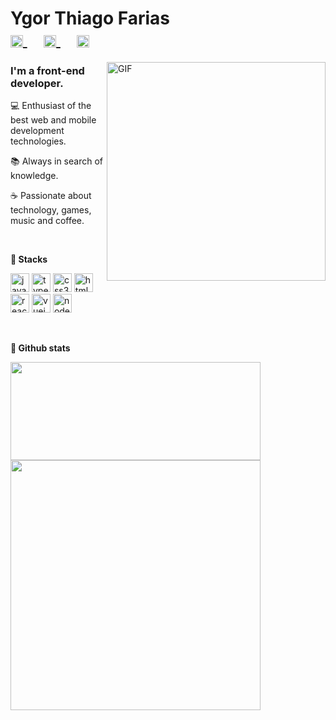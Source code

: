 <div >
 <h1>
   Ygor Thiago Farias
  <br />
  <a href="https://linkedin.com/in/ygorthiago" target="_blank">
    <img align="center" src="https://www.flaticon.com/svg/static/icons/svg/174/174857.svg" alt="ygorthiago" height="20" width="20" />   
  </a>&nbsp;&nbsp;&nbsp;
  <a href="mailto:ygorthiagof@gmail.com" target="blank">
    <img align="center" src="https://www.flaticon.com/svg/static/icons/svg/732/732200.svg" alt="ygorthiago" height="20" width="20" />
  </a>&nbsp;&nbsp;&nbsp;
   <a href="https://api.whatsapp.com/send?phone=5571991381383&lang=en" target="blank">
    <img align="center" src="https://www.flaticon.com/svg/static/icons/svg/733/733585.svg" alt="ygorthiago" height="20" width="20" />
  </a>

 </h1>


</div>


  <img align="right" alt="GIF" src="https://i.ibb.co/ZfVnpqm/coding.gif" width="350"/>  
  
  ### I'm a front-end developer.

  💻 Enthusiast of the best web and mobile development technologies.

  📚 Always in search of knowledge.

  ☕ Passionate about technology, games, music and coffee.


<br />

**🚀 Stacks** 
<p align="left">
<img src="https://devicons.github.io/devicon/devicon.git/icons/javascript/javascript-original.svg" alt="javascript" width="30" height="30"/>
<img src="https://devicon.dev/devicon.git/icons/typescript/typescript-original.svg" alt="typescript" width="30" height="30"/>
<img src="https://devicons.github.io/devicon/devicon.git/icons/css3/css3-original-wordmark.svg" alt="css3"  width="30" height="30"/>
<img src="https://devicons.github.io/devicon/devicon.git/icons/html5/html5-original-wordmark.svg" alt="html5"  width="30" height="30"/>
<img src="https://devicons.github.io/devicon/devicon.git/icons/react/react-original-wordmark.svg" alt="react" width="30" height="30"/>
<img src="https://devicons.github.io/devicon/devicon.git/icons/vuejs/vuejs-original-wordmark.svg" alt="vuejs" width="30" height="30"/>
<img src="https://devicons.github.io/devicon/devicon.git/icons/nodejs/nodejs-original.svg" alt="nodejs" width="30" height="30"/>
</p>

<br />

 **🔎 Github stats**
  
  <img align="left" src="https://github-readme-stats.vercel.app/api/top-langs/?username=ygorthiago&layout=compact&theme=dracula" width="400px" height="157px"/> 
  
  <img align="left" src="https://github-readme-stats.vercel.app/api?username=ygorthiago&show_icons=true&theme=dracula" width="400px"/>

